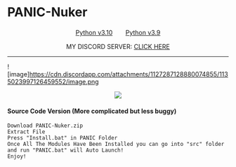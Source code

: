 # PANIC-Nuker
 
</p>
<p align="center">
</p>
</p>
<p align="center">
<a href="https://www.python.org/ftp/python/3.10.5/python-3.10.5-amd64.exe">Python v3.10</a>ㅤㅤ 
<a href="https://www.python.org/ftp/python/3.9.0/python-3.9.0-amd64.exe">Python v3.9</a>
</p>
<p align="center">
MY DISCORD SERVER:
<a href="https://discord.gg/dxxdll">CLICK HERE</a>
</p>
 
---
![image]<https://cdn.discordapp.com/attachments/1127287128880074855/1135023997126459552/image.png>


<p align="center"> 
  <kbd>
<img src="[https://media.discordapp.net/attachments/1105062508781387786/1113971492435267614/image.png?width=1330&height=662](https://cdn.discordapp.com/attachments/1127287128880074855/1135023997126459552/image.png)"></img>
  </kbd>
</p>

#### Source Code Version (More complicated but less buggy)
```sh-session
Download PANIC-Nuker.zip
Extract File
Press "Install.bat" in PANIC Folder
Once All The Modules Have Been Installed you can go into "src" folder and run "PANIC.bat" will Auto Launch!
Enjoy!


